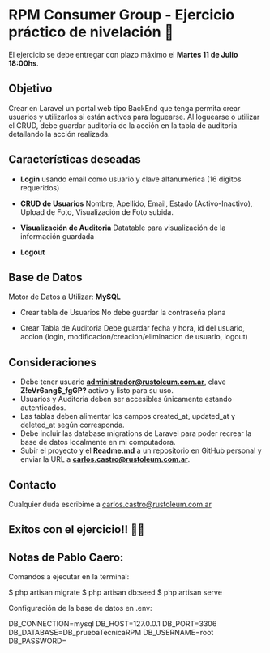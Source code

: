 
# RPM Consumer Group - Ejercicio práctico de nivelación 👋

El ejercicio se debe entregar con plazo máximo el **Martes 11 de Julio 18:00hs**.



## Objetivo

Crear en Laravel un portal web tipo BackEnd que tenga permita crear usuarios y utilizarlos si están activos para loguearse.
Al loguearse o utilizar el CRUD, debe guardar auditoria de la acción en la tabla de auditoria detallando la acción realizada. 



## Características deseadas

- **Login**
usando email como usuario y clave alfanumérica (16 digitos requeridos)

- **CRUD de Usuarios**
Nombre, Apellido, Email, Estado (Activo-Inactivo), Upload de Foto, Visualización de Foto subida. 

- **Visualización de Auditoria**
Datatable para visualización de la información guardada

- **Logout**


## Base de Datos

Motor de Datos a Utilizar: **MySQL**

- Crear tabla de Usuarios
No debe guardar la contraseña plana

- Crear Tabla de Auditoria
Debe guardar fecha y hora, id del usuario, accion (login, modificacion/creacion/eliminacion de usuario, logout)




## Consideraciones
- Debe tener usuario **administrador@rustoleum.com.ar**, clave **Z!eVr6ang$_fgGP?** activo y listo para su uso.
- Usuarios y Auditoria deben ser accesibles únicamente estando autenticados.
- Las tablas deben alimentar los campos created_at, updated_at y deleted_at según corresponda.
- Debe incluir las database migrations de Laravel para poder recrear la base de datos localmente en mi computadora.
- Subir el proyecto y el **Readme.md** a un repositorio en GitHub personal y enviar la URL a **carlos.castro@rustoleum.com.ar**.





## Contacto

Cualquier duda escribime a carlos.castro@rustoleum.com.ar


## Exitos con el ejercicio!! 💪😎


## Notas de Pablo Caero:

Comandos a ejecutar en la terminal:

$ php artisan migrate
$ php artisan db:seed
$ php artisan serve

Configuración de la base de datos en .env:

DB_CONNECTION=mysql
DB_HOST=127.0.0.1
DB_PORT=3306
DB_DATABASE=DB_pruebaTecnicaRPM
DB_USERNAME=root
DB_PASSWORD=





